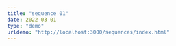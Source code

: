 ```yaml
---
title: "sequence 01" 
date: 2022-03-01
type: "demo"
urldemo: "http://localhost:3000/sequences/index.html" 
---
```



